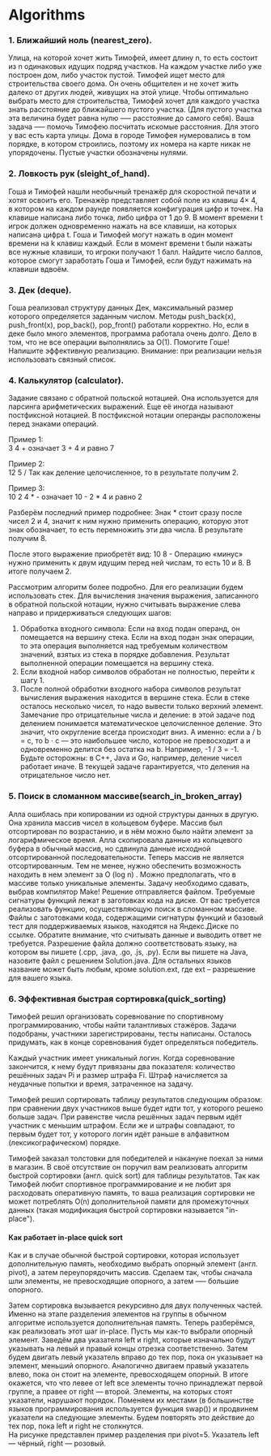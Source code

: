 # Algorithms

### 1. Ближайший ноль (nearest_zero). 
Улица, на которой хочет жить Тимофей, имеет длину n, то есть состоит из n одинаковых идущих подряд участков. На каждом участке
либо уже построен дом, либо участок пустой. Тимофей ищет место для строительства своего дома. Он очень общителен и не хочет жить
далеко от других людей, живущих на этой улице.
Чтобы оптимально выбрать место для строительства, Тимофей хочет для каждого участка знать расстояние до ближайшего пустого
участка. (Для пустого участка эта величина будет равна нулю –— расстояние до самого себя).
Ваша задача –— помочь Тимофею посчитать искомые расстояния. Для этого у вас есть карта улицы. Дома в городе Тимофея
нумеровались в том порядке, в котором строились, поэтому их номера на карте никак не упорядочены. Пустые участки обозначены
нулями.


### 2. Ловкость рук (sleight_of_hand). 
Гоша и Тимофей нашли необычный тренажёр для скоростной печати и хотят освоить его. Тренажёр представляет собой поле из клавиш
4× 4, в котором на каждом раунде появляется конфигурация цифр и точек. На клавише написана либо точка, либо цифра от 1 до 9. В
момент времени t игрок должен одновременно нажать на все клавиши, на которых написана цифра t. Гоша и Тимофей могут нажать в
один момент времени на k клавиш каждый. Если в момент времени t были нажаты все нужные клавиши, то игроки получают 1 балл.
Найдите число баллов, которое смогут заработать Гоша и Тимофей, если будут нажимать на клавиши вдвоём.


### 3. Дек (deque). 
Гоша реализовал структуру данных Дек, максимальный размер которого определяется заданным числом. Методы push_back(x),
push_front(x), pop_back(), pop_front() работали корректно. Но, если в деке было много элементов, программа работала очень
долго. Дело в том, что не все операции выполнялись за O(1). Помогите Гоше! Напишите эффективную реализацию.
Внимание: при реализации нельзя использовать связный список.


### 4. Калькулятор (сalculator). 
Задание связано с обратной польской нотацией. Она используется для парсинга арифметических выражений. Еще её иногда называют
постфиксной нотацией.
В постфиксной нотации операнды расположены перед знаками операций.

Пример 1:  
3 4 +
означает 3 + 4 и равно 7

Пример 2:  
12 5 / 
Так как деление целочисленное, то в результате получим 2.

Пример 3:  
10 2 4 * - 
означает 10 - 2 * 4 и равно 2

Разберём последний пример подробнее:
Знак * стоит сразу после чисел 2 и 4, значит к ним нужно применить операцию, которую этот знак обозначает, то есть перемножить эти
два числа. В результате получим 8.

После этого выражение приобретёт вид:
10 8 -
Операцию «минус» нужно применить к двум идущим перед ней числам, то есть 10 и 8. В итоге получаем 2.

Рассмотрим алгоритм более подробно. Для его реализации будем использовать стек.
Для вычисления значения выражения, записанного в обратной польской нотации, нужно считывать выражение слева направо и
придерживаться следующих шагов:
1. Обработка входного символа:
Если на вход подан операнд, он помещается на вершину стека.
Если на вход подан знак операции, то эта операция выполняется над требуемым количеством значений, взятых из стека в
порядке добавления. Результат выполненной операции помещается на вершину стека. 
2. Если входной набор символов обработан не полностью, перейти к шагу 1.
3. После полной обработки входного набора символов результат вычисления выражения находится в вершине стека. Если в стеке
осталось несколько чисел, то надо вывести только верхний элемент.
Замечание про отрицательные числа и деление: в этой задаче под делением понимается математическое целочисленное деление.
Это значит, что округление всегда происходит вниз. А именно: если a / b = c, то b ⋅ c — это наибольшее число, которое не превосходит a
и одновременно делится без остатка на b.
Например, -1 / 3 = -1. Будьте осторожны: в C++, Java и Go, например, деление чисел работает иначе.
В текущей задаче гарантируется, что деления на отрицательное число нет.


### 5. Поиск в сломанном массиве(search_in_broken_array)
Алла ошиблась при копировании из одной структуры данных в другую. Она хранила массив чисел в кольцевом буфере. Массив был
отсортирован по возрастанию, и в нём можно было найти элемент за логарифмическое время. Алла скопировала данные из кольцевого
буфера в обычный массив, но сдвинула данные исходной отсортированной последовательности. Теперь массив не является
отсортированным. Тем не менее, нужно обеспечить возможность находить в нем элемент за  O (log n) .
Можно предполагать, что в массиве только уникальные элементы.
Задачу необходимо сдавать, выбрав компилятор Make! Решение отправляется файлом. Требуемые сигнатуры функций лежат
в заготовках кода на диске.
От вас требуется реализовать функцию, осуществляющую поиск в сломанном массиве. Файлы с заготовками кода, содержащими
сигнатуры функций и базовый тест для поддерживаемых языков, находятся на Яндекс.Диске по ссылке. Обратите внимание, что
считывать данные и выводить ответ не требуется.
Разрешение файла должно соответствовать языку, на котором вы пишете (.cpp, .java, .go, .js, .py). Если вы пишете на Java, назовите
файл с решением Solution.java. Для остальных языков название может быть любым, кроме solution.ext, где ext – разрешение для вашего
языка.


### 6. Эффективная быстрая сортировка(quick_sorting)
Тимофей решил организовать соревнование по спортивному программированию, чтобы найти талантливых стажёров. Задачи
подобраны, участники зарегистрированы, тесты написаны. Осталось придумать, как в конце соревнования будет определяться
победитель.

Каждый участник имеет уникальный логин. Когда соревнование закончится, к нему будут привязаны два показателя: количество
решённых задач Pi и размер штрафа Fi. Штраф начисляется за неудачные попытки и время, затраченное на задачу.

Тимофей решил сортировать таблицу результатов следующим образом: при сравнении двух участников выше будет идти тот, у которого
решено больше задач. При равенстве числа решённых задач первым идёт участник с меньшим штрафом. Если же и штрафы
совпадают, то первым будет тот, у которого логин идёт раньше в алфавитном (лексикографическом) порядке. 

Тимофей заказал толстовки для победителей и накануне поехал за ними в магазин. В своё отсутствие он поручил вам реализовать
алгоритм быстрой сортировки (англ. quick sort) для таблицы результатов. Так как Тимофей любит спортивное программирование и не
любит зря расходовать оперативную память, то ваша реализация сортировки не может потреблять O(n) дополнительной памяти для
промежуточных данных (такая модификация быстрой сортировки называется "in-place"). 

#### Как работает in-place quick sort
Как и в случае обычной быстрой сортировки, которая использует дополнительную память, необходимо выбрать опорный элемент (англ.
pivot), а затем переупорядочить массив. Сделаем так, чтобы сначала шли элементы, не превосходящие опорного, а затем —– большие
опорного.

Затем сортировка вызывается рекурсивно для двух полученных частей. Именно на этапе разделения элементов на группы в обычном
алгоритме используется дополнительная память. Теперь разберёмся, как реализовать этот шаг in-place.
Пусть мы как-то выбрали опорный элемент. Заведём два указателя left и right, которые изначально будут указывать на левый и правый
концы отрезка соответственно. Затем будем двигать левый указатель вправо до тех пор, пока он указывает на элемент, меньший
опорного. Аналогично двигаем правый указатель влево, пока он стоит на элементе, превосходящем опорный. В итоге окажется, что что
левее от left все элементы точно принадлежат первой группе, а правее от right — второй. Элементы, на которых стоят указатели,
нарушают порядок. Поменяем их местами (в большинстве языков программирования используется функция swap()) и продвинем
указатели на следующие элементы. Будем повторять это действие до тех пор, пока left и right не столкнутся.  
На рисунке представлен пример разделения при pivot=5. Указатель left — чёрный, right — розовый.

